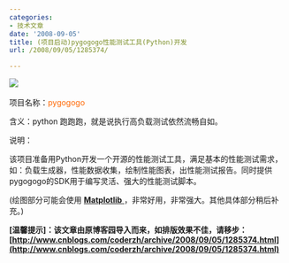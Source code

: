 ```yaml
---
categories:
- 技术文章
date: '2008-09-05'
title: (项目启动)pygogogo性能测试工具(Python)开发
url: /2008/09/05/1285374/

---
```



![](http://www.cnblogs.com/images/cnblogs_com/coderzh/pygogogo.png)&nbsp;

项目名称：<font style="color: #ff6600;">pygogogo</font>

含义：python 跑跑跑，就是说执行高负载测试依然流畅自如。

说明：

该项目准备用Python开发一个开源的性能测试工具，满足基本的性能测试需求，如：负载生成器，性能数据收集，绘制性能图表，出性能测试报告。同时提供pygogogo的SDK用于编写灵活、强大的性能测试脚本。

(绘图部分可能会使用 [**Matplotlib** ](http://matplotlib.sourceforge.net/)，非常好用，非常强大。其他具体部分稍后补充。)

**[温馨提示]：该文章由原博客园导入而来，如排版效果不佳，请移步：[http://www.cnblogs.com/coderzh/archive/2008/09/05/1285374.html](http://www.cnblogs.com/coderzh/archive/2008/09/05/1285374.html)**